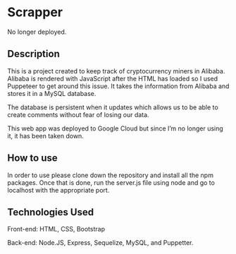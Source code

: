 # Scrapper 

 No longer deployed. 

## Description 

This is a project created to keep track of cryptocurrency miners in Alibaba. Alibaba is rendered with JavaScript after the HTML has loaded so I used Puppeteer to get around this issue. It takes the information from Alibaba and stores it in a MySQL database.  

The database is persistent when it updates which allows us to be able to create comments without fear of losing our data.  

This web app was deployed to Google Cloud but since I’m no longer using it, it has been taken down.  

 

## How to use 

In order to use please clone down the repository and install all the npm packages. Once that is done, run the server.js file using node and go to localhost with the appropriate port.  

## Technologies Used 

Front-end: 
HTML, CSS, Bootstrap 

Back-end: 
Node.JS, Express, Sequelize, MySQL, and Puppetter. 
